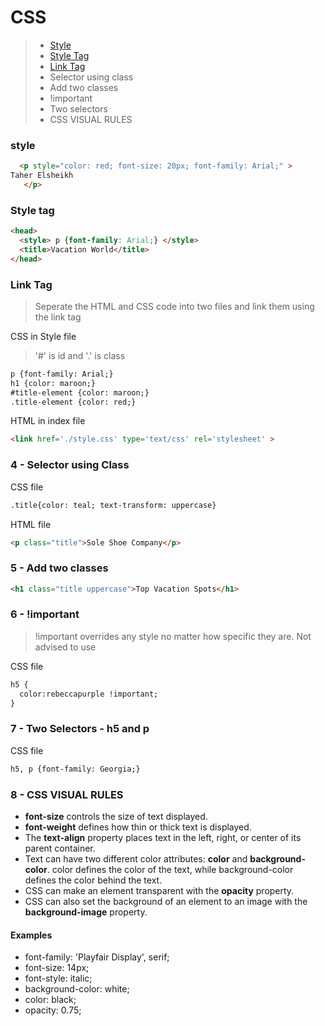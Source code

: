# CSS
> - [Style](#style) 
> - [Style Tag](#style-tag)
> - [Link Tag](#link-tag)
> - Selector using class
> - Add two classes
> - !important
> - Two selectors
> - CSS VISUAL RULES


### style 

```html
  <p style="color: red; font-size: 20px; font-family: Arial;" >
Taher Elsheikh 
   </p>

```

### Style tag 

```html
<head>
  <style> p {font-family: Arial;} </style>
  <title>Vacation World</title>
</head>
```

### Link Tag
> Seperate the HTML and CSS code into two files and link them using the link tag

CSS in Style file 
> '#' is id and '.' is class

```html
p {font-family: Arial;}
h1 {color: maroon;}
#title-element {color: maroon;}
.title-element {color: red;}
```

HTML in index file

```html
<link href='./style.css' type='text/css' rel='stylesheet' >
```

### 4 - Selector using Class
CSS file

```html
.title{color: teal; text-transform: uppercase}
```

HTML file

```html
<p class="title">Sole Shoe Company</p>
```

### 5 - Add two classes

```html
<h1 class="title uppercase">Top Vacation Spots</h1>
```

### 6 - !important
> !important overrides any style no matter how specific they are. Not advised to use

CSS file

```html
h5 {
  color:rebeccapurple !important;
}
```

### 7 - Two Selectors - h5 and p 
CSS file

```html
h5, p {font-family: Georgia;}
```


### 8 - CSS VISUAL RULES
-  **font-size** controls the size of text displayed.
- **font-weight** defines how thin or thick text is displayed.
- The **text-align** property places text in the left, right, or center of its parent container.
- Text can have two different color attributes: **color** and **background-color**. color defines the color of the text, while background-color defines the color behind the text.
- CSS can make an element transparent with the **opacity** property.
- CSS can also set the background of an element to an image with the **background-image** property. 

#### Examples
- font-family: 'Playfair Display', serif;
- font-size: 14px;
- font-style: italic;
- background-color: white;
- color: black;
- opacity: 0.75;


